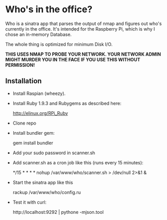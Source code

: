 # Who's in the office?

Who is a sinatra app that parses the output of nmap and figures out
who's currently in the office. It's intended for the Raspberry Pi,
which is why I chose an in-memory Database.

The whole thing is optimized for minimum Disk I/O.

**THIS USES NMAP TO PROBE YOUR NETWORK. YOUR NETWORK ADMIN MIGHT MURDER
YOU IN THE FACE IF YOU USE THIS WITHOUT PERMISSION!**

## Installation

* Install Raspian (wheezy).
* Install Ruby 1.9.3 and Rubygems as described here:

    http://elinux.org/RPi_Ruby
* Clone repo
* Install bundler gem:

    gem install bundler

* Add your sudo password in scanner.sh
* Add scanner.sh as a cron job like this (runs every 15 minutes):

    */15 * * * * nohup /var/www/who/scanner.sh > /dev/null 2>&1 &

* Start the sinatra app like this

    rackup /var/www/who/config.ru

* Test it with curl:

    http://localhost:9292 | pythone -mjson.tool
